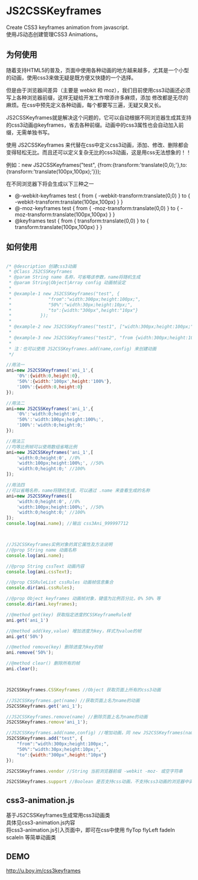 # JS2CSSKeyframes
Create CSS3 keyframes animation from javascript.  
使用JS动态创建管理CSS3 Animations。

## 为何使用
随着支持HTML5的普及，页面中使用各种动画的地方越来越多，尤其是一个小型的动画，使用css3来做无疑是既方便又快捷的一个选择。 

但是由于浏览器间差异（主要是 webkit 和 moz），我们目前使用css3动画还必须写上各种浏览器前缀，这样无疑给开发工作增添许多麻烦，添加 修改都是无尽的麻烦。在css中预先定义各种动画，每个都要写三遍，无疑又臭又长。

JS2CSSKeyframes就是解决这个问题的，它可以自动根据不同浏览器生成其支持的css3动画@keyframes，省去各种前缀。动画中的css3属性也会自动加入前缀，无需单独书写。 

使用 JS2CSSKeyframes 来代替在css中定义css3动画，添加、修改、删除都会变得轻松无比。而且还可以定义复杂无比的css3动画，这是用css无法想象的！！

例如：new JS2CSSKeyframes("test", {from:{transform:'translate(0,0);'},to:{transform:'translate(100px,100px);'}}); 

在不同浏览器下将会生成以下三种之一  
* @-webkit-keyframes test { from { -webkit-transform:translate(0,0) } to { -webkit-transform:translate(100px,100px) } }  
* @-moz-keyframes test { from { -moz-transform:translate(0,0) } to { -moz-transform:translate(100px,100px) } }   
* @keyframes test { from { transform:translate(0,0) } to { transform:translate(100px,100px) } }   


## 如何使用
```javascript

/* @description 创建css3动画
 * @Class JS2CSSKeyframes
 * @param String name 名称，可省略该参数，name将随机生成
 * @param String|Object|Array config 动画帧设定
 *
 * @example-1 new JS2CSSKeyframes("test", {
 *              "from":"width:300px;height:100px;",
 *              "50%":"width:30px;height:10px;",
 *              "to":{width:"300px",height:"10px"}
 *           });
 *
 * @example-2 new JS2CSSKeyframes("test1", ["width:300px;height:100px;","width:30px;height:10px;"]);
 *
 * @example-3 new JS2CSSKeyframes("test2", "from {width:300px;height:100px;} to {width:300px;height:100px;}");
 *
 * 注：也可以使用 JS2CSSKeyframes.add(name,config) 来创建动画
 */

//用法一
ani=new JS2CSSKeyframes('ani_1',{
    '0%':{width:0,height:0},
    '50%':{width:'100px',height:'100%'},
    '100%':{width:0,height:0}
});

//用法二
ani=new JS2CSSKeyframes('ani_1',{
    '0%':'width:0;height:0',
    '50%':'width:100px;height:100%;',
    '100%':'width:0;height:0;'
});

//用法三
//均等比例帧可以使用数组省略比例
ani=new JS2CSSKeyframes('ani_1',[
    'width:0;height:0', //0%
    'width:100px;height:100%;', //50%
    'width:0;height:0;' //100%
]);

//用法四
//可以省略名称，name将随机生成，可以通过 .name 来查看生成的名称
ani=new JS2CSSKeyframes([
    'width:0;height:0', //0%
    'width:100px;height:100%;', //50%
    'width:0;height:0;' //100%
]);
console.log(nai.name); //输出 css3Ani_999997712 



//JS2CSSKeyframes实例对象的其它属性及方法说明
//@prop String name 动画名称
console.log(ani.name);

//@prop String cssText 动画内容
console.log(ani.cssText);

//@prop CSSRuleList cssRules 动画帧信息集合
console.dir(ani.cssRules);

//@prop Object keyframes 动画帧对象，键值为比例百分比，0% 50% 等 
console.dir(ani.keyframes);

//@method get(key) 获取指定进度的CSSKeyframeRule帧
ani.get('ani_1')

//@method add(key,value) 增加进度为key，样式为value的帧
ani.get('50%')

//@method remove(key) 删除进度为key的帧
ani.remove('50%');

//@method clear() 删除所有的帧
ani.clear();



JS2CSSKeyframes.CSSKeyframes //Object 获取页面上所有的css3动画

//JS2CSSKeyframes.get(name) //获取页面上名为name的动画
JS2CSSKeyframes.get('ani_1');

//JS2CSSKeyframes.remove(name) //删除页面上名为name的动画
JS2CSSKeyframes.remove'ani_1');

//JS2CSSKeyframes.add(name,config) //增加动画，同 new JS2CSSKeyframes(name,config);
JS2CSSKeyframes.add("test", {
    "from":"width:300px;height:100px;",
    "50%":"width:30px;height:10px;",
    "to":{width:"300px",height:"10px"}
});

JS2CSSKeyframes.vendor //String 当前浏览器前缀 -webkit -moz- 或空字符串

JS2CSSKeyframes.support //Boolean 是否支持css动画，不支持css3动画的浏览器中调用JS2CSSKeyframes其它方法将会报错

````

## css3-animation.js 
基于JS2CSSKeyframes生成常用css3动画类  
具体见css3-animation.js内容  
将css3-animation.js引入页面中，即可在css中使用 flyTop flyLeft fadeIn scaleIn 等简单动画类

## DEMO 
http://u.boy.im/css3keyframes
